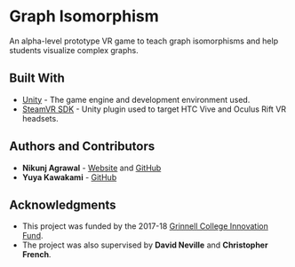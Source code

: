 # Graph Isomorphism
An alpha-level prototype VR game to teach graph isomorphisms and help students visualize complex graphs.

## Built With

* [Unity](https://unity3d.com/) - The game engine and development environment used.
* [SteamVR SDK](https://assetstore.unity.com/packages/templates/systems/steamvr-plugin-32647) - Unity plugin used to target HTC Vive and Oculus Rift VR headsets.

## Authors and Contributors

* **Nikunj Agrawal** - [Website](https://nikunj-agrawal.com/) and [GitHub](https://github.com/nikagarwal98)
* **Yuya Kawakami** - [GitHub](https://github.com/yuya737)

## Acknowledgments

* This project was funded by the 2017-18 [Grinnell College Innovation Fund](https://www.grinnell.edu/about/offices-services/president/innovationfund).
* The project was also supervised by **David Neville** and **Christopher French**.
